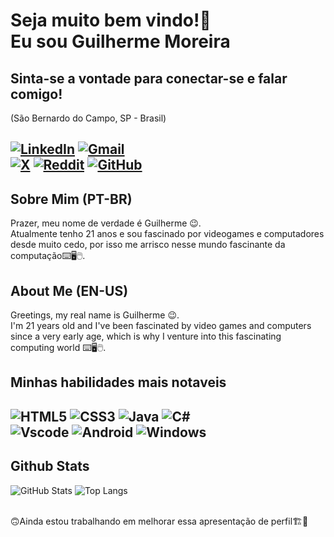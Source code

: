#  Seja muito bem vindo!👋<br> Eu sou Guilherme Moreira<br>

## Sinta-se a vontade para conectar-se e falar comigo!
(São Bernardo do Campo, SP - Brasil)

[![LinkedIn](https://img.shields.io/badge/LinkedIn-0077B5?style=for-the-badge&logo=linkedin&logoColor=white)](https://www.linkedin.com/in/keeper202/) 
[![Gmail](https://img.shields.io/badge/Gmail-333333?style=for-the-badge&logo=gmail&logoColor=red)](mailto:dguilherme.moreira@gmail.com) <br>
[![X](https://img.shields.io/badge/X-000?style=for-the-badge&logo=x)](https://x.com/zKeeper202)
[![Reddit](https://img.shields.io/badge/Reddit-000?style=for-the-badge&logo=reddit&logoColor=FF4500)](https://www.reddit.com/u/zKeeper202)
[![GitHub](https://img.shields.io/badge/GitHub-100000?style=for-the-badge&logo=github&logoColor=white)](https://github.com/zKeeper202/)
---

## Sobre Mim (PT-BR)
Prazer, meu nome de verdade é Guilherme 😉.<br>
Atualmente tenho 21 anos e sou fascinado por videogames e computadores desde muito cedo, por isso me arrisco nesse mundo fascinante da computação⌨️🖥️🖱️.

## About Me (EN-US)
Greetings, my real name is Guilherme 😉.<br>
I'm 21 years old and I've been fascinated by video games and computers since a very early age, which is why I venture into this fascinating computing world ⌨️🖥️🖱️.

## Minhas habilidades mais notaveis

![HTML5](https://img.shields.io/badge/HTML5-E34F26?style=for-the-badge&logo=html5&logoColor=white)
![CSS3](https://img.shields.io/badge/CSS3-1572B6?style=for-the-badge&logo=css3&logoColor=white)
![Java](https://img.shields.io/badge/java-%23ED8B00.svg?style=for-the-badge&logo=openjdk&logoColor=white)
![C#](https://img.shields.io/badge/C%23-239120?style=for-the-badge&logo=c-sharp&logoColor=white)<br>
![Vscode](https://img.shields.io/badge/Vscode-007ACC?style=for-the-badge&logo=visual-studio-code&logoColor=white)
![Android](https://img.shields.io/badge/Android-3DDC84?style=for-the-badge&logo=android&logoColor=white)
![Windows](https://img.shields.io/badge/Windows-000?style=for-the-badge&logo=windows&logoColor=2CA5E0)
---

## Github Stats

![GitHub Stats](https://github-readme-stats.vercel.app/api?username=zKeeper202&theme=transparent&bg_color=000&border_color=30A3DC&show_icons=true&icon_color=f3e600&title_color=55EAD4&text_color=FFF) ![Top Langs](https://github-readme-stats-git-masterrstaa-rickstaa.vercel.app/api/top-langs/?username=zKeeper202&layout=compact&bg_color=000&border_color=30A3DC&title_color=55EAD4&text_color=FFF)

<br> 🙃Ainda estou trabalhando em melhorar essa apresentação de perfil🏗️🚧
